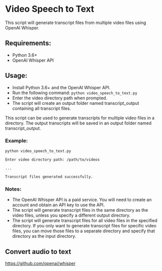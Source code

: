 # Video Speech to Text

This script will generate transcript files from multiple video files using OpenAI Whisper.

## Requirements:

- Python 3.6+
- OpenAI Whisper API

## Usage:

- Install Python 3.6+ and the OpenAI Whisper API.
- Run the following command:
    `python video_speech_to_text.py`
- Enter the video directory path when prompted.
- The script will create an output folder named transcript_output containing all transcript files.

This script can be used to generate transcripts for multiple video files in a directory. The output transcripts will be saved in an output folder named transcript_output.

### Example:

```
python video_speech_to_text.py

Enter video directory path: /path/to/videos

...

Transcript files generated successfully.
```

### Notes:

- The OpenAI Whisper API is a paid service. You will need to create an account and obtain an API key to use the API.
- The script will generate transcript files in the same directory as the video files, unless you specify a different output directory.
- The script will generate transcript files for all video files in the specified directory. If you only want to generate transcript files for specific video files, you can move those files to a separate directory and specify that directory as the input directory.


## Convert audio to text
https://github.com/openai/whisper


